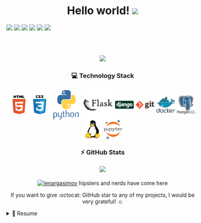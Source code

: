 <H1 align='center'>
Hello world! <img src="https://octodex.github.com/images/daftpunktocat-thomas.gif" width="60px"> 
</H1>

[![](https://img.shields.io/badge/About%20me-%20my%20site-brightgreen)](https://lenargasimov.dev/templates/about.html)
[![](https://img.shields.io/badge/Blog-%20my%20blog-lightgrey)](https://lenar-blog.herokuapp.com)
[![](https://img.shields.io/badge/LinkedIn-lenargasimov-0077B5?logo=LinkedIn&logoColor=white&style=flat-square)](https://www.linkedin.com/in/lenargasimov)
[![](https://img.shields.io/badge/Twitter-lenargasimov-1DA1F2?logo=twitter&logoColor=white&style=flat-square)](https://twitter.com/lenargasimov)
[![](https://img.shields.io/badge/Last.fm-lenargasimov-D51007?logo=last.fm&logoColor=white&style=flat-square)](https://www.last.fm/user/lenargasimov)
[![](https://img.shields.io/badge/Soundcloud-lenargasimov-FF7700?logo=soundcloud&logoColor=white&style=flat-square)](https://soundcloud.com/lenargasimov)

<br/>
<br/>

<p align='center'>
	<a href="#"><img src="https://spotify-recently-played-readme.vercel.app/api?user=lyc5820s2tgyaacnm646qlk8h"></a>
</p>

<!-- Technologies I know -->
<h3 align="center">
	💻 Technology Stack <br/><br/>
	<img align="center" src="https://raw.githubusercontent.com/devicons/devicon/master/icons/html5/html5-original-wordmark.svg" alt="devicon" height="50" width="50" />
	<img align="center" src="https://raw.githubusercontent.com/devicons/devicon/master/icons/css3/css3-original-wordmark.svg" alt="devicon" height="50" width="50" />
	<!-- 	  	<img align="center" src="https://raw.githubusercontent.com/devicons/devicon/master/icons/bootstrap/bootstrap-original.svg" alt="devicon" height="50" width="50" /> -->
	<img align="center" src="https://raw.githubusercontent.com/devicons/devicon/master/icons/python/python-original-wordmark.svg" height="80" width="80" />
	<img align="center" src="https://raw.githubusercontent.com/devicons/devicon/master/icons/flask/flask-original-wordmark.svg" height="80" width="80" />
	<img align="center" src="https://raw.githubusercontent.com/devicons/devicon/master/icons/django/django-original.svg" alt="devicon" height="50" width="50" />
	<img align="center" src="https://raw.githubusercontent.com/devicons/devicon/master/icons/git/git-original-wordmark.svg" alt="devicon" height="50" width="50" />
	<img align="center" src="https://raw.githubusercontent.com/devicons/devicon/master/icons/docker/docker-original-wordmark.svg" height="50" width="50" />
	<img align="center" src="https://raw.githubusercontent.com/devicons/devicon/master/icons/postgresql/postgresql-original-wordmark.svg" alt="devicon" height="50" width="50" />
	<img align="center" src="https://raw.githubusercontent.com/devicons/devicon/master/icons/linux/linux-original.svg" alt="devicon" height="50" width="50" />
	<img align="center" src="https://raw.githubusercontent.com/devicons/devicon/master/icons/jupyter/jupyter-original-wordmark.svg" alt="devicon" height="50" width="50" />
</h3>

<!-- Statistics -->
<h3 align='center'>
	⚡ GitHub Stats <br/><br/>
	<a href="#"><img src="https://github-readme-stats.vercel.app/api?username=lenargasimov&show_icons=true&count_private=true&theme=dark" width="350"></a>
</h3>

<p align='center'>
  <a href="#"> <img src="https://komarev.com/ghpvc/?username=lenargasimov&label=Visits&color=0e75b6&style=flat" alt="lenargasimov" /></a> hipsters and nerds have come here
</p>

<p align="center">
	If you want to give :octocat: GitHub star to any of my projects, I would be very grateful! ☺️
</p>

<!--  Resume -->
<details>
  <summary>📃 Resume</summary>


## Education

- 📖 **100 Days of Code - The Complete Python Pro Bootcamp for 2021**\
📆 2021 - 2021\
📍 **London App Brewery** - Udemy


## Experience


- 👨‍💻 **Junior Full-Stack Web Developer Internship**\
📆 2020 - 2020\
📍 **CodesFord** - Melbourne, Victoria, Australia

<img align="right" src="https://img.shields.io/badge/Slack-4A154B?logo=slack&logoColor=white" />
<img align="right" src="https://img.shields.io/badge/Github-181717?logo=github&logoColor=white" />


</details>


<!--
**lenargasimov/lenargasimov** is a ✨ _special_ ✨ repository because its `README.md` (this file) appears on your GitHub profile.

Here are some ideas to get you started:

- 🔭 I’m currently working on ...
- 🌱 I’m currently learning ...
- 👯 I’m looking to collaborate on ...
- 🤔 I’m looking for help with ...
- 💬 Ask me about ...
- 📫 How to reach me: ...
- 😄 Pronouns: ...
- ⚡ Fun fact: ...
-->
